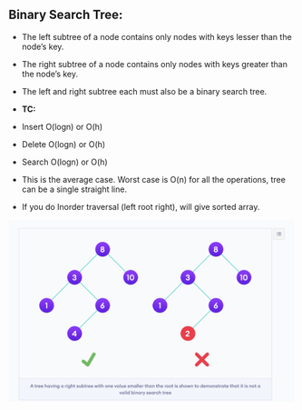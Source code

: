 ## Binary Search Tree:

- The left subtree of a node contains only nodes with keys lesser than the node’s key.
- The right subtree of a node contains only nodes with keys greater than the node’s key.
- The left and right subtree each must also be a binary search tree.

- **TC:**
- Insert O(logn) or O(h)
- Delete O(logn) or O(h)
- Search O(logn) or O(h)
- This is the average case. Worst case is O(n) for all the operations, tree can be a single straight line. 

- If you do Inorder traversal (left root right), will give sorted array. 

![BST](Images/BST.png)

